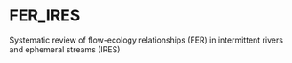 # FER_IRES
Systematic review of flow-ecology relationships (FER) in intermittent rivers and ephemeral streams (IRES)
